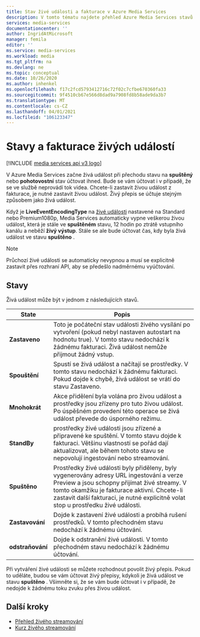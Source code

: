 ```yaml
---
title: Stav živé události a fakturace v Azure Media Services
description: V tomto tématu najdete přehled Azure Media Services stavů a fakturace živých událostí.
services: media-services
documentationcenter: ''
author: IngridAtMicrosoft
manager: femila
editor: ''
ms.service: media-services
ms.workload: media
ms.tgt_pltfrm: na
ms.devlang: ne
ms.topic: conceptual
ms.date: 10/26/2020
ms.author: inhenkel
ms.openlocfilehash: f17c2fcd5793412716c72f02c7cfbe670360fa33
ms.sourcegitcommit: 9f4510cb67e566d8dad9a7908fd8b58ade9da3b7
ms.translationtype: MT
ms.contentlocale: cs-CZ
ms.lasthandoff: 04/01/2021
ms.locfileid: "106123347"
---
```

# <a name="live-event-states-and-billing"></a>Stavy a fakturace živých událostí

[!INCLUDE [media services api v3 logo](./includes/v3-hr.md)]

V Azure Media Services začne živá událost při přechodu stavu na **spuštěný** nebo **pohotovostní** stav účtovat ihned. Bude se vám účtovat i v případě, že se ve službě neprovádí tok videa. Chcete-li zastavit živou událost z fakturace, je nutné zastavit živou událost. Živý přepis se účtuje stejným způsobem jako živá událost.

Když je **LiveEventEncodingType** na [živé události](/rest/api/media/liveevents) nastavené na Standard nebo Premium1080p, Media Services automaticky vypne veškerou živou událost, která je stále ve **spuštěném** stavu, 12 hodin po ztrátě vstupního kanálu a neběží **živý výstup**. Stále se ale bude účtovat čas, kdy byla živá událost ve stavu **spuštěno** .

> [!NOTE]
> Průchozí živé události se automaticky nevypnou a musí se explicitně zastavit přes rozhraní API, aby se předešlo nadměrnému vyúčtování.

## <a name="states"></a>Stavy

Živá událost může být v jednom z následujících stavů.

|State|Popis|
|---|---|
|**Zastaveno**| Toto je počáteční stav události živého vysílání po vytvoření (pokud nebyl nastaven autostart na hodnotu true). V tomto stavu nedochází k žádnému fakturaci. Živá událost nemůže přijmout žádný vstup. |
|**Spouštění**| Spustí se živá událost a načítají se prostředky. V tomto stavu nedochází k žádnému fakturaci.  Pokud dojde k chybě, živá událost se vrátí do stavu Zastaveno.|
| **Mnohokrát** | Akce přidělení byla volána pro živou událost a prostředky jsou zřízeny pro tuto živou událost. Po úspěšném provedení této operace se živá událost převede do úsporného režimu.
|**StandBy**| prostředky živé události jsou zřízené a připravené ke spuštění. V tomto stavu dojde k fakturaci.  Většinu vlastností se pořád dají aktualizovat, ale během tohoto stavu se nepovolují ingestování nebo streamování.
|**Spuštěno**| Prostředky živé události byly přiděleny, byly vygenerovány adresy URL ingestování a verze Preview a jsou schopny přijímat živé streamy. V tomto okamžiku je fakturace aktivní. Chcete-li zastavit další fakturaci, je nutné explicitně volat stop u prostředku živé události.|
|**Zastavování**| Dojde k zastavení živé události a probíhá rušení prostředků. V tomto přechodném stavu nedochází k žádnému účtování. |
|**odstraňování**| Dojde k odstranění živé události. V tomto přechodném stavu nedochází k žádnému účtování. |

Při vytváření živé události se můžete rozhodnout povolit živý přepis. Pokud to uděláte, budou se vám účtovat živý přepisy, kdykoli je živá událost ve stavu **spuštěno** . Všimněte si, že se vám bude účtovat i v případě, že nedojde k žádnému toku zvuku přes živou událost.

## <a name="next-steps"></a>Další kroky

- [Přehled živého streamování](stream-live-streaming-concept.md)
- [Kurz živého streamování](stream-live-tutorial-with-api.md)
